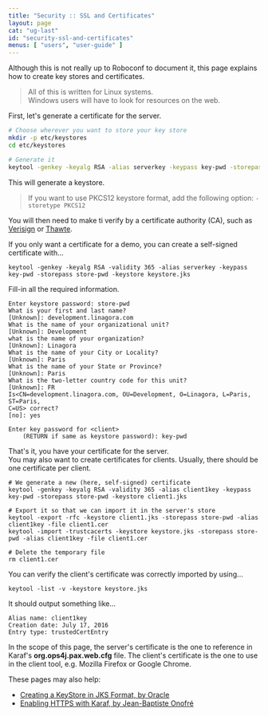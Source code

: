 ```yaml
---
title: "Security :: SSL and Certificates"
layout: page
cat: "ug-last"
id: "security-ssl-and-certificates"
menus: [ "users", "user-guide" ]
---
```


Although this is not really up to Roboconf to document it, this page explains how to create key stores
and certificates.

> All of this is written for Linux systems.  
> Windows users will have to look for resources on the web.
  
First, let's generate a certificate for the server.

```bash
# Choose wherever you want to store your key store
mkdir -p etc/keystores
cd etc/keystores

# Generate it
keytool -genkey -keyalg RSA -alias serverkey -keypass key-pwd -storepass store-pwd -keystore keystore.jks
```

This will generate a keystore.

> If you want to use PKCS12 keystore format, add the following option: `-storetype PKCS12`
  
You will then need to make ti verify by a certificate authority (CA), such as [Verisign](http://www.verisign.com)
or [Thawte](http://www.thawte.com).

If you only want a certificate for a demo, you can create a self-signed certificate with...

```
keytool -genkey -keyalg RSA -validity 365 -alias serverkey -keypass key-pwd -storepass store-pwd -keystore keystore.jks
```

Fill-in all the required information.

```
Enter keystore password: store-pwd
What is your first and last name?
[Unknown]: development.linagora.com
What is the name of your organizational unit?
[Unknown]: Development
what is the name of your organization?
[Unknown]: Linagora
What is the name of your City or Locality?
[Unknown]: Paris
What is the name of your State or Province?
[Unknown]: Paris
What is the two-letter country code for this unit?
[Unknown]: FR
Is<CN=development.linagora.com, OU=Development, O=Linagora, L=Paris, ST=Paris, 
C=US> correct?
[no]: yes

Enter key password for <client>
    (RETURN if same as keystore password): key-pwd
```

That's it, you have your certificate for the server.  
You may also want to create certificates for clients. Usually, there should be one certificate per client.

```properties
# We generate a new (here, self-signed) certificate
keytool -genkey -keyalg RSA -validity 365 -alias client1key -keypass key-pwd -storepass store-pwd -keystore client1.jks

# Export it so that we can import it in the server's store
keytool -export -rfc -keystore client1.jks -storepass store-pwd -alias client1key -file client1.cer
keytool -import -trustcacerts -keystore keystore.jks -storepass store-pwd -alias client1key -file client1.cer

# Delete the temporary file
rm client1.cer
```

You can verify the client's certificate was correctly imported by using...

```
keytool -list -v -keystore keystore.jks
```

It should output something like...

```
Alias name: client1key
Creation date: July 17, 2016
Entry type: trustedCertEntry
```

In the scope of this page, the server's certificate is the one to reference in Karaf's **org.ops4j.pax.web.cfg** file.
The client's certificate is the one to use in the client tool, e.g. Mozilla Firefox or Google Chrome.

These pages may also help:

* [Creating a KeyStore in JKS Format, by Oracle](https://docs.oracle.com/cd/E19509-01/820-3503/ggfen/index.html)
* [Enabling HTTPS with Karaf, by Jean-Baptiste Onofré](http://blog.nanthrax.net/2012/12/how-to-enable-https-certificate-client-auth-with-karaf/)
